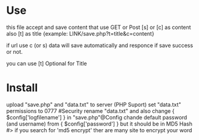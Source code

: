 # Use
this file accept and save content that use GET or Post [s] or [c] as content also [t] as title
{example: LINK/save.php?t=title&c=content}

if url use c (or s) data will save automatically and responce if save success or not.

you can use [t] Optional for Title

# Install
upload "save.php" and "data.txt" to server (PHP Suport)
set "data.txt" permissions to 0777
    #Security
rename  "data.txt" and also change { $config['logfilename'] } in  "save.php"@Config
chande default password (and username) from { $config['password'] }  but it should be in MD5 Hash #> if you search for 'md5 encrypt' ther are many site to encrypt your word



